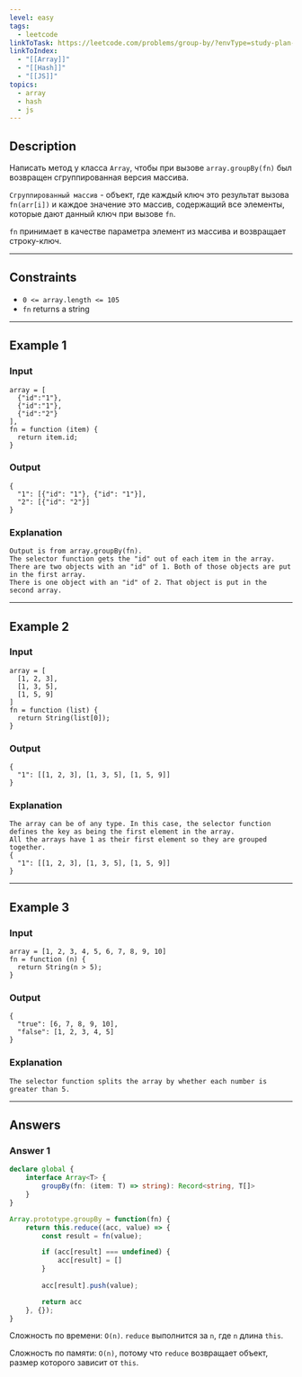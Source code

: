 ```yaml
---
level: easy
tags:
  - leetcode
linkToTask: https://leetcode.com/problems/group-by/?envType=study-plan-v2&envId=30-days-of-javascript
linkToIndex:
  - "[[Array]]"
  - "[[Hash]]"
  - "[[JS]]"
topics:
  - array
  - hash
  - js
---
```

## Description

Написать метод у класса `Array`, чтобы при вызове `array.groupBy(fn)` был возвращен сгруппированная версия массива.

`Сгруппированный массив` - объект, где каждый ключ это результат вызова `fn(arr[i])` и каждое значение это массив, содержащий все элементы, которые дают данный ключ при вызове `fn`.

`fn` принимает в качестве параметра элемент из массива и возвращает строку-ключ.

---
## Constraints

- `0 <= array.length <= 105`
- `fn` returns a string

---
## Example 1

### Input

```
array = [
  {"id":"1"},
  {"id":"1"},
  {"id":"2"}
], 
fn = function (item) { 
  return item.id; 
}
```
### Output

```
{ 
  "1": [{"id": "1"}, {"id": "1"}],   
  "2": [{"id": "2"}] 
}
```
### Explanation

```
Output is from array.groupBy(fn).
The selector function gets the "id" out of each item in the array.
There are two objects with an "id" of 1. Both of those objects are put in the first array.
There is one object with an "id" of 2. That object is put in the second array.
```

---
## Example 2

### Input

```
array = [
  [1, 2, 3],
  [1, 3, 5],
  [1, 5, 9]
]
fn = function (list) { 
  return String(list[0]); 
}
```
### Output

```
{ 
  "1": [[1, 2, 3], [1, 3, 5], [1, 5, 9]] 
}
```
### Explanation

```
The array can be of any type. In this case, the selector function defines the key as being the first element in the array. 
All the arrays have 1 as their first element so they are grouped together.
{
  "1": [[1, 2, 3], [1, 3, 5], [1, 5, 9]]
}
```

---
## Example 3

### Input

```
array = [1, 2, 3, 4, 5, 6, 7, 8, 9, 10]
fn = function (n) { 
  return String(n > 5);
}
```
### Output

```
{
  "true": [6, 7, 8, 9, 10],
  "false": [1, 2, 3, 4, 5]
}
```
### Explanation

```
The selector function splits the array by whether each number is greater than 5.
```

---
## Answers

### Answer 1

```typescript
declare global {
    interface Array<T> {
        groupBy(fn: (item: T) => string): Record<string, T[]>
    }
}

Array.prototype.groupBy = function(fn) {
    return this.reduce((acc, value) => {
        const result = fn(value);

        if (acc[result] === undefined) {
            acc[result] = []
        }
        
        acc[result].push(value);

        return acc
    }, {});
}
```

Сложность по времени: `O(n)`. `reduce` выполнится за `n`, где `n` длина `this`.

Сложность по памяти: `O(n)`, потому что `reduce` возвращает объект, размер которого зависит от `this`.